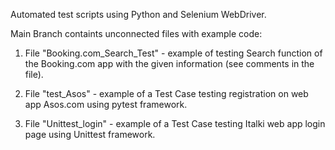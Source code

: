 Automated test scripts using Python and Selenium WebDriver.

Main Branch containts unconnected files with example code:
1) File "Booking.com_Search_Test" - example of testing Search function of the Booking.com app with the given information (see comments in the file).

2) File "test_Asos" - example of a Test Case testing registration on web app Asos.com using pytest framework.

3) File "Unittest_login" - example of a Test Case testing Italki web app login page using Unittest framework.
